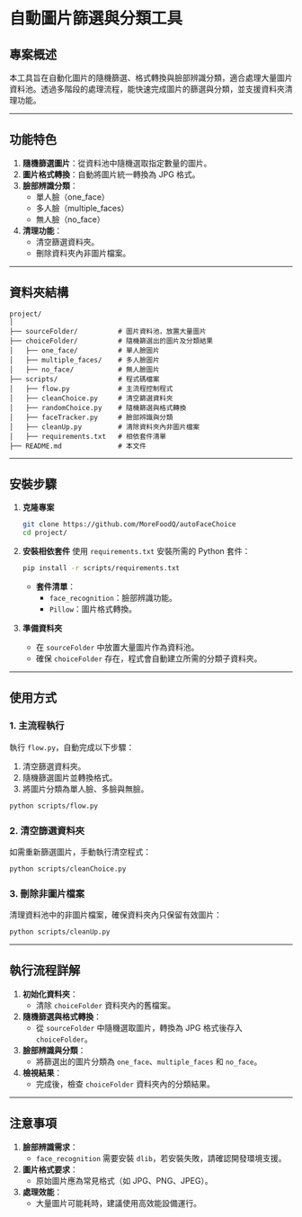 # **自動圖片篩選與分類工具**

## **專案概述**
本工具旨在自動化圖片的隨機篩選、格式轉換與臉部辨識分類，適合處理大量圖片資料池。透過多階段的處理流程，能快速完成圖片的篩選與分類，並支援資料夾清理功能。

---

## **功能特色**
1. **隨機篩選圖片**：從資料池中隨機選取指定數量的圖片。
2. **圖片格式轉換**：自動將圖片統一轉換為 JPG 格式。
3. **臉部辨識分類**：
   - 單人臉（one_face）
   - 多人臉（multiple_faces）
   - 無人臉（no_face）
4. **清理功能**：
   - 清空篩選資料夾。
   - 刪除資料夾內非圖片檔案。

---

## **資料夾結構**
```plaintext
project/
│
├── sourceFolder/          # 圖片資料池，放置大量圖片
├── choiceFolder/          # 隨機篩選出的圖片及分類結果
│   ├── one_face/          # 單人臉圖片
│   ├── multiple_faces/    # 多人臉圖片
│   ├── no_face/           # 無人臉圖片
├── scripts/               # 程式碼檔案
│   ├── flow.py            # 主流程控制程式
│   ├── cleanChoice.py     # 清空篩選資料夾
│   ├── randomChoice.py    # 隨機篩選與格式轉換
│   ├── faceTracker.py     # 臉部辨識與分類
│   ├── cleanUp.py         # 清除資料夾內非圖片檔案
│   ├── requirements.txt   # 相依套件清單
├── README.md              # 本文件
```

---

## **安裝步驟**
1. **克隆專案**
   ```bash
   git clone https://github.com/MoreFoodQ/autoFaceChoice
   cd project/
   ```

2. **安裝相依套件**
   使用 `requirements.txt` 安裝所需的 Python 套件：
   ```bash
   pip install -r scripts/requirements.txt
   ```

   - **套件清單**：
     - `face_recognition`：臉部辨識功能。
     - `Pillow`：圖片格式轉換。

3. **準備資料夾**
   - 在 `sourceFolder` 中放置大量圖片作為資料池。
   - 確保 `choiceFolder` 存在，程式會自動建立所需的分類子資料夾。

---

## **使用方式**
### **1. 主流程執行**
執行 `flow.py`，自動完成以下步驟：
1. 清空篩選資料夾。
2. 隨機篩選圖片並轉換格式。
3. 將圖片分類為單人臉、多臉與無臉。

```bash
python scripts/flow.py
```

### **2. 清空篩選資料夾**
如需重新篩選圖片，手動執行清空程式：
```bash
python scripts/cleanChoice.py
```

### **3. 刪除非圖片檔案**
清理資料池中的非圖片檔案，確保資料夾內只保留有效圖片：
```bash
python scripts/cleanUp.py
```

---

## **執行流程詳解**
1. **初始化資料夾**：
   - 清除 `choiceFolder` 資料夾內的舊檔案。
2. **隨機篩選與格式轉換**：
   - 從 `sourceFolder` 中隨機選取圖片，轉換為 JPG 格式後存入 `choiceFolder`。
3. **臉部辨識與分類**：
   - 將篩選出的圖片分類為 `one_face`、`multiple_faces` 和 `no_face`。
4. **檢視結果**：
   - 完成後，檢查 `choiceFolder` 資料夾內的分類結果。

---

## **注意事項**
1. **臉部辨識需求**：
   - `face_recognition` 需要安裝 `dlib`，若安裝失敗，請確認開發環境支援。
2. **圖片格式要求**：
   - 原始圖片應為常見格式（如 JPG、PNG、JPEG）。
3. **處理效能**：
   - 大量圖片可能耗時，建議使用高效能設備運行。


